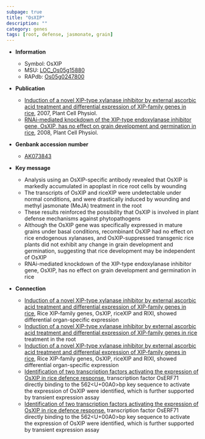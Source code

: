 ```yaml
---
subpage: true
title: "OsXIP"
description: ""
category: genes
tags: [root, defense, jasmonate, grain]
---
```


* **Information**  
    + Symbol: OsXIP  
    + MSU: [LOC_Os05g15880](http://rice.plantbiology.msu.edu/cgi-bin/ORF_infopage.cgi?orf=LOC_Os05g15880)  
    + RAPdb: [Os05g0247800](http://rapdb.dna.affrc.go.jp/viewer/gbrowse_details/irgsp1?name=Os05g0247800)  

* **Publication**  
    + [Induction of a novel XIP-type xylanase inhibitor by external ascorbic acid treatment and differential expression of XIP-family genes in rice](http://www.ncbi.nlm.nih.gov/pubmed?term=Induction+of+a+novel+XIP-type+xylanase+inhibitor+by+external+ascorbic+acid+treatment+and+differential+expression+of+XIP-family+genes+in+rice%5BTitle%5D), 2007, Plant Cell Physiol.
    + [RNAi-mediated knockdown of the XIP-type endoxylanase inhibitor gene, OsXIP, has no effect on grain development and germination in rice](http://www.ncbi.nlm.nih.gov/pubmed?term=RNAi-mediated+knockdown+of+the+XIP-type+endoxylanase+inhibitor+gene,+OsXIP,+has+no+effect+on+grain+development+and+germination+in+rice%5BTitle%5D), 2008, Plant Cell Physiol.

* **Genbank accession number**  
    + [AK073843](http://www.ncbi.nlm.nih.gov/nuccore/AK073843)

* **Key message**  
    + Analysis using an OsXIP-specific antibody revealed that OsXIP is markedly accumulated in apoplast in rice root cells by wounding
    + The transcripts of OsXIP and riceXIP were undetectable under normal conditions, and were drastically induced by wounding and methyl jasmonate (MeJA) treatment in the root
    + These results reinforced the possibility that OsXIP is involved in plant defense mechanisms against phytopathogens
    + Although the OsXIP gene was specifically expressed in mature grains under basal conditions, recombinant OsXIP had no effect on rice endogenous xylanases, and OsXIP-suppressed transgenic rice plants did not exhibit any change in grain development and germination, suggesting that rice development may be independent of OsXIP
    + RNAi-mediated knockdown of the XIP-type endoxylanase inhibitor gene, OsXIP, has no effect on grain development and germination in rice

* **Connection**  
    + [Induction of a novel XIP-type xylanase inhibitor by external ascorbic acid treatment and differential expression of XIP-family genes in rice](http://www.ncbi.nlm.nih.gov/pubmed?term=Induction+of+a+novel+XIP-type+xylanase+inhibitor+by+external+ascorbic+acid+treatment+and+differential+expression+of+XIP-family+genes+in+rice%5BTitle%5D), Rice XIP-family genes, OsXIP, riceXIP and RIXI, showed differential organ-specific expression
    + [Induction of a novel XIP-type xylanase inhibitor by external ascorbic acid treatment and differential expression of XIP-family genes in rice](MeJA) treatment in the root
    + [Induction of a novel XIP-type xylanase inhibitor by external ascorbic acid treatment and differential expression of XIP-family genes in rice](http://www.ncbi.nlm.nih.gov/pubmed?term=Induction+of+a+novel+XIP-type+xylanase+inhibitor+by+external+ascorbic+acid+treatment+and+differential+expression+of+XIP-family+genes+in+rice%5BTitle%5D), Rice XIP-family genes, OsXIP, riceXIP and RIXI, showed differential organ-specific expression
    + [Identification of two transcription factors activating the expression of OsXIP in rice defence response.](AP2/ERF) transcription factor OsERF71 directly binding to the 562<U+00A0>bp key sequence to activate the expression of OsXIP were identified, which is further supported by transient expression assay
    + [Identification of two transcription factors activating the expression of OsXIP in rice defence response.](AP2/ERF) transcription factor OsERF71 directly binding to the 562<U+00A0>bp key sequence to activate the expression of OsXIP were identified, which is further supported by transient expression assay




